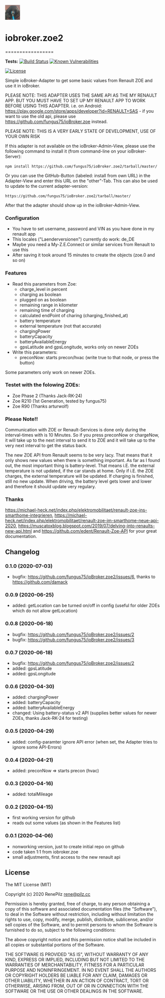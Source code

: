 ![Logo](admin/zoe.png)
# iobroker.zoe2
=================

**Tests:**
[![Build Status](https://travis-ci.org/fungus75/ioBroker.zoe2.svg?branch=master)](https://travis-ci.org/fungus75/ioBroker.zoe2)
[![Known Vulnerabilities](https://snyk.io/test/github/fungus75/ioBroker.zoe2/badge.svg)](https://snyk.io/test/github/fungus75/ioBroker.zoe2)

[![License](https://img.shields.io/github/license/fungus75/ioBroker.zoe2)](https://github.com/fungus75/ioBroker.zoe2/blob/master/LICENSE)

Simple ioBroker-Adapter to get some basic values from Renault ZOE and use it in ioBroker. 

PLEASE NOTE: THIS ADAPTER USES THE SAME API AS THE MY RENAULT APP. BUT YOU MUST HAVE TO SET UP MY RENAULT APP TO WORK BEFORE USING THIS ADAPTER. i.e. on Android: https://play.google.com/store/apps/developer?id=RENAULT+SAS - if you want to use the old api, please use https://github.com/fungus75/ioBroker.zoe instead.

PLEASE NOTE: THIS IS A VERY EARLY STATE OF DEVELOPMENT, USE OF YOUR OWN RISK

If this adapter is not available on the ioBroker-Admin-View, please use the following command to install it (from command-line on your ioBroker-Server):

```npm install https://github.com/fungus75/ioBroker.zoe2/tarball/master/```

Or you can use the GitHub-Button (labeled: install from own URL) in the Adapter-View and enter this URL on the "other"-Tab. This can also be used to update to the current adapter-version:

```https://github.com/fungus75/ioBroker.zoe2/tarball/master/```




After that the adapter should show up in the ioBroker-Admin-View.

### Configuration

- You have to set username, password and VIN as you have done in my renault app
- This locales ("Laenderversionen") currently do work: de_DE
- Maybe you need a My-Z.E.Connect or similar services from Renault to use this
- After saving it took around 15 minutes to create the objects (zoe.0 and so on)

### Features

- Read this parameters from Zoe:
   - charge_level in percent
   - charging as boolean
   - plugged on as boolean
   - remaining range in kilometer
   - remaining time of charging
   - calculated endPoint of charing (charging_finished_at)
   - battery temperature
   - external temperature (not that accurate)
   - chargingPower
   - batteryCapacity
   - batteryAvailableEnergy
   - gpsLatitude and gpsLongitude, works only on newer ZOEs
- Write this parameters:
   - preconNow: starts precon/hvac (write true to that node, or press the button)


Some parameters only work on newer ZOEs.

### Testet with the folowing ZOEs:
- Zoe Phase 2 (Thanks Jack-RK-24)
- Zoe R210 (1st Generation, tested by fungus75)
- Zoe R90 (Thanks arturwolf)

### Please Note!!

Communication with ZOE or Renault-Services is done only during the interval-times with is 10 Minutes.
So if you press preconNow or chargeNow, it will take up to the next interval to send it to ZOE and it will take up to the
very next interval to get the status back.

The new ZOE API from Renault seems to be very lacy. That means that it only shows new values when there is something important.
As far as I found out, the most important thing is battery-level. That means i.E. the external temperature is not updated,
if the car stands at home. Only if i.E. the ZOE charges, the external temperature will be updated. If charging is finished,
still no new update. When driving, the battery level gets lower and lower and therefore it should update very regulary.

### Thanks  

https://michael-heck.net/index.php/elektromobilitaet/renault-zoe-ins-smarthome-integrieren, 
https://michael-heck.net/index.php/elektromobilitaet/renault-zoe-im-smarthome-neue-api-2020,
https://muscatoxblog.blogspot.com/2019/07/delving-into-renaults-new-api.html
and https://github.com/edent/Renault-Zoe-API for your great documentation.



## Changelog

### 0.1.0 (2020-07-03)
- bugfix: https://github.com/fungus75/ioBroker.zoe2/issues/6, thanks to https://github.com/damack

### 0.0.9 (2020-06-25)
- added: getLocation can be turned on/off in config (useful for older ZOEs which do not allow getLocation)

### 0.0.8 (2020-06-18)
- bugfix: https://github.com/fungus75/ioBroker.zoe2/issues/2
- bugfix: https://github.com/fungus75/ioBroker.zoe2/issues/3

### 0.0.7 (2020-06-18)
- bugfix: https://github.com/fungus75/ioBroker.zoe2/issues/2
- added: gpsLatitude
- added: gpsLongitude 

### 0.0.6 (2020-04-30)
- added: chargingPower
- added: batteryCapacity
- added: batteryAvailableEnergy
- changed: Using battery-status v2 API (supplies better values for newer ZOEs, thanks Jack-RK-24 for testing)

### 0.0.5 (2020-04-29)
- added: config-paramter ignore API error (when set, the Adapter tries to ignore some API-Errors)

### 0.0.4 (2020-04-21)
- added: preconNow => starts precon (hvac)

### 0.0.3 (2020-04-16)
- added: totalMileage

### 0.0.2 (2020-04-15)
- first working version for github
- reads out some values (as shown in the Features list)

### 0.0.1 (2020-04-06)
- nonworking version, just to create initial repo on github
- code taken 1:1 from iobroker.zoe
- small adjustments, first access to the new renault api

## License
The MIT License (MIT)

Copyright (c) 2020 RenePilz <rene@pilz.cc>

Permission is hereby granted, free of charge, to any person obtaining a copy
of this software and associated documentation files (the "Software"), to deal
in the Software without restriction, including without limitation the rights
to use, copy, modify, merge, publish, distribute, sublicense, and/or sell
copies of the Software, and to permit persons to whom the Software is
furnished to do so, subject to the following conditions:

The above copyright notice and this permission notice shall be included in
all copies or substantial portions of the Software.

THE SOFTWARE IS PROVIDED "AS IS", WITHOUT WARRANTY OF ANY KIND, EXPRESS OR
IMPLIED, INCLUDING BUT NOT LIMITED TO THE WARRANTIES OF MERCHANTABILITY,
FITNESS FOR A PARTICULAR PURPOSE AND NONINFRINGEMENT. IN NO EVENT SHALL THE
AUTHORS OR COPYRIGHT HOLDERS BE LIABLE FOR ANY CLAIM, DAMAGES OR OTHER
LIABILITY, WHETHER IN AN ACTION OF CONTRACT, TORT OR OTHERWISE, ARISING FROM,
OUT OF OR IN CONNECTION WITH THE SOFTWARE OR THE USE OR OTHER DEALINGS IN
THE SOFTWARE.


